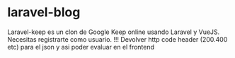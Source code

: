 # laravel-blog
Laravel-keep es un clon de Google Keep online usando Laravel y VueJS. Necesitas registrarte como usuario.
!!! Devolver http code header (200.400 etc) para el json y asi poder evaluar en el frontend
